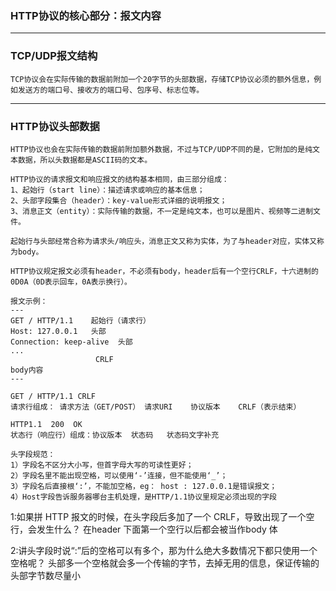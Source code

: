 ### HTTP协议的核心部分：报文内容

-----

### TCP/UDP报文结构
```
TCP协议会在实际传输的数据前附加一个20字节的头部数据，存储TCP协议必须的额外信息，例如发送方的端口号、接收方的端口号、包序号、标志位等。
```
---
### HTTP协议头部数据
```
HTTP协议也会在实际传输的数据前附加额外数据，不过与TCP/UDP不同的是，它附加的是纯文本数据，所以头数据都是ASCII码的文本。

HTTP协议的请求报文和响应报文的结构基本相同，由三部分组成：
1、起始行（start line）：描述请求或响应的基本信息；
2、头部字段集合（header）：key-value形式详细的说明报文；
3、消息正文（entity）：实际传输的数据，不一定是纯文本，也可以是图片、视频等二进制文件。

起始行与头部经常合称为请求头/响应头，消息正文又称为实体，为了与header对应，实体又称为body。

HTTP协议规定报文必须有header，不必须有body，header后有一个空行CRLF，十六进制的0D0A（0D表示回车，0A表示换行）。

报文示例：
---
GET / HTTP/1.1    起始行（请求行）
Host: 127.0.0.1   头部
Connection: keep-alive  头部
...
                   CRLF
body内容
---

GET / HTTP/1.1 CRLF
请求行组成： 请求方法（GET/POST） 请求URI    协议版本    CRLF（表示结束）

HTTP1.1  200  OK
状态行（响应行）组成：协议版本  状态码   状态码文字补充

头字段规范：
1）字段名不区分大小写，但首字母大写的可读性更好；
2）字段名里不能出现空格，可以使用‘-’连接，但不能使用‘_’；
3）字段名后直接根‘:’，不能加空格，eg： host : 127.0.0.1是错误报文；
4）Host字段告诉服务器哪台主机处理，是HTTP/1.1协议里规定必须出现的字段
```


1:如果拼 HTTP 报文的时候，在头字段后多加了一个 CRLF，导致出现了一个空行，会发生什么？
在header 下面第一个空行以后都会被当作body 体

2:讲头字段时说“:”后的空格可以有多个，那为什么绝大多数情况下都只使用一个空格呢？
头部多一个空格就会多一个传输的字节，去掉无用的信息，保证传输的头部字节数尽量小



